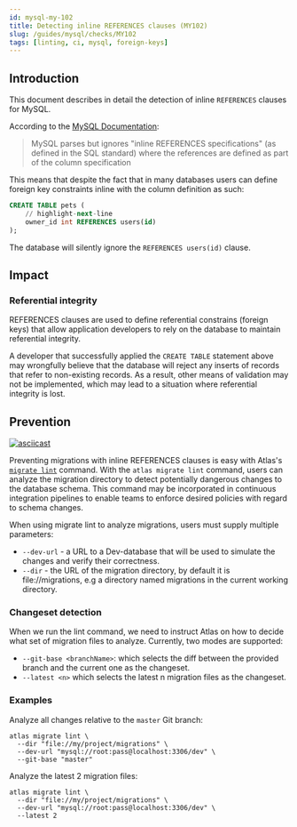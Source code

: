 ```yaml
---
id: mysql-my-102
title: Detecting inline REFERENCES clauses (MY102)
slug: /guides/mysql/checks/MY102
tags: [linting, ci, mysql, foreign-keys]
---
```


## Introduction

This document describes in detail the detection of inline `REFERENCES` clauses
for MySQL.

According to the [MySQL Documentation](https://dev.mysql.com/doc/refman/8.0/en/create-table.html):
> MySQL parses but ignores "inline REFERENCES specifications" 
> (as defined in the SQL standard) where the references are 
> defined as part of the column specification

This means that despite the fact that in many databases users can define
foreign key constraints inline with the column definition as such:

```sql
CREATE TABLE pets (
    // highlight-next-line
    owner_id int REFERENCES users(id)
);
```
The database will silently ignore the `REFERENCES users(id)` clause.

## Impact

### Referential integrity

REFERENCES clauses are used to define referential constrains (foreign keys)
that allow application developers to rely on the database to maintain referential integrity.

A developer that successfully applied the `CREATE TABLE` statement above
may wrongfully believe that the database will reject any inserts of 
records that refer to non-existing records. As a result, other means of
validation may not be implemented, which may lead to a situation where 
referential integrity is lost. 

## Prevention

[![asciicast](https://asciinema.org/a/OaHP3PCigndSZZ63eRA2FsuB5.svg)](https://asciinema.org/a/OaHP3PCigndSZZ63eRA2FsuB5)

Preventing migrations with inline REFERENCES clauses is easy with Atlas's [`migrate lint`](/versioned/lint)
command. With the `atlas migrate lint` command, users can analyze the migration directory to
detect potentially dangerous changes to the database schema. This command may be
incorporated in continuous integration pipelines to enable teams to enforce
desired policies with regard to schema changes.

When using migrate lint to analyze migrations, users must supply multiple parameters:

* `--dev-url` - a URL to a Dev-database that will be used to simulate the changes and verify their correctness.
* `--dir` - the URL of the migration directory, by default it is file://migrations, e.g a directory named migrations in the current working directory.

### Changeset detection

When we run the lint command, we need to instruct Atlas on how to decide what set of migration files to analyze.
Currently, two modes are supported:

* `--git-base <branchName>`: which selects the diff between the provided branch and the current one as the changeset.
* `--latest <n>` which selects the latest n migration files as the changeset.

### Examples

Analyze all changes relative to the `master` Git branch:

```text
atlas migrate lint \
  --dir "file://my/project/migrations" \
  --dev-url "mysql://root:pass@localhost:3306/dev" \
  --git-base "master"
```

Analyze the latest 2 migration files:

```text
atlas migrate lint \
  --dir "file://my/project/migrations" \
  --dev-url "mysql://root:pass@localhost:3306/dev" \
  --latest 2
```